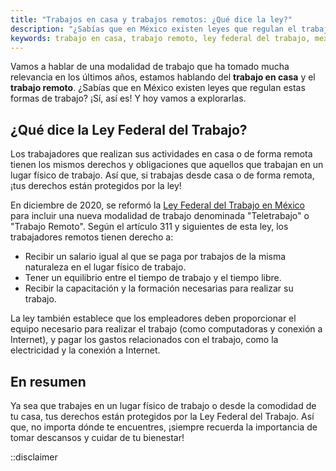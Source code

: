 ```yaml
---
title: "Trabajos en casa y trabajos remotos: ¿Qué dice la ley?"
description: "¿Sabías que en México existen leyes que regulan el trabajo en casa y el trabajo remoto? Descubre cuáles son tus derechos laborales."
keywords: trabajo en casa, trabajo remoto, ley federal del trabajo, mexico
---
```

Vamos a hablar de una modalidad de trabajo que ha tomado mucha relevancia en los últimos años, estamos hablando del **trabajo en casa** y el **trabajo remoto**. ¿Sabías que en México existen leyes que regulan estas formas de trabajo? ¡Sí, así es! Y hoy vamos a explorarlas.

## ¿Qué dice la Ley Federal del Trabajo?

Los trabajadores que realizan sus actividades en casa o de forma remota tienen los mismos derechos y obligaciones que aquellos que trabajan en un lugar físico de trabajo. Así que, si trabajas desde casa o de forma remota, ¡tus derechos están protegidos por la ley!

En diciembre de 2020, se reformó la [Ley Federal del Trabajo en México](/ley-federal-del-trabajo) para incluir una nueva modalidad de trabajo denominada "Teletrabajo" o "Trabajo Remoto". Según el artículo 311 y siguientes de esta ley, los trabajadores remotos tienen derecho a:

- Recibir un salario igual al que se paga por trabajos de la misma naturaleza en el lugar físico de trabajo.
- Tener un equilibrio entre el tiempo de trabajo y el tiempo libre.
- Recibir la capacitación y la formación necesarias para realizar su trabajo.

La ley también establece que los empleadores deben proporcionar el equipo necesario para realizar el trabajo (como computadoras y conexión a Internet), y pagar los gastos relacionados con el trabajo, como la electricidad y la conexión a Internet.

## En resumen

Ya sea que trabajes en un lugar físico de trabajo o desde la comodidad de tu casa, tus derechos están protegidos por la Ley Federal del Trabajo. Así que, no importa dónde te encuentres, ¡siempre recuerda la importancia de tomar descansos y cuidar de tu bienestar!

::disclaimer
